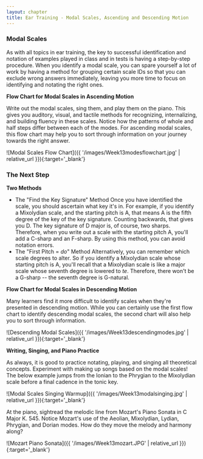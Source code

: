 ```yaml
---
layout: chapter
title: Ear Training - Modal Scales, Ascending and Descending Motion
---
```


### Modal Scales

As with all topics in ear training, the key to successful identification and notation of examples played in class and in tests is having a step-by-step procedure. When you identify a modal scale, you can spare yourself a lot of work by having a method for grouping certain scale IDs so that you can exclude wrong answers immediately, leaving you more time to focus on identifying and notating the right ones.

**Flow Chart for Modal Scales in Ascending Motion**

Write out the modal scales, sing them, and play them on the piano. This gives you auditory, visual, and tactile methods for recognizing, internalizing, and building fluency in these scales. Notice how the patterns of whole and half steps differ between each of the modes. For ascending modal scales, this flow chart may help you to sort through information on your journey towards the right answer.

![Modal Scales Flow Chart]({{ '/images/Week13modesflowchart.jpg' | relative_url }}){:target='_blank'}

### The Next Step

**Two Methods** 
- The "Find the Key Signature" Method
Once you have identified the scale, you should ascertain what key it's in. For example, if you identify a Mixolydian scale, and the starting pitch is A, that means A is the fifth degree of the key of the key signature. Counting backwards, that gives you D. The key signature of D major is, of course, two sharps. Therefore, when you write out a scale with the starting pitch A, you'll add a C-sharp and an F-sharp. By using this method, you can avoid notation errors.
- The "First Pitch = *do*" Method
Alternatively, you can remember which scale degrees to alter. So if you identify a Mixolydian scale whose starting pitch is A, you'll recall that a Mixolydian scale is like a major scale whose seventh degree is lowered to *te*. Therefore, there won't be a G-sharp -- the seventh degree is G-natural.

**Flow Chart for Modal Scales in Descending Motion**

Many learners find it more difficult to identify scales when they're presented in descending motion. While you can certainly use the first flow chart to identify descending modal scales, the second chart will also help you to sort through information.

![Descending Modal Scales]({{ '/images/Week13descendingmodes.jpg' | relative_url }}){:target='_blank'}

**Writing, Singing, and Piano Practice**

As always, it is good to practice notating, playing, and singing all theoretical concepts. Experiment with making up songs based on the modal scales! The below example jumps from the Ionian to the Phrygian to the Mixolydian scale before a final cadence in the tonic key.

![Modal Scales Singing Warmup]({{ '/images/Week13modalsinging.jpg' | relative_url }}){:target='_blank'}

At the piano, sightread the melodic line from Mozart's Piano Sonata in C Major K. 545. Notice Mozart's use of the Aeolian, Mixolydian, Lydian, Phrygian, and Dorian modes. How do they move the melody and harmony along?

![Mozart Piano Sonata]({{ '/images/Week13mozart.JPG' | relative_url }}){:target='_blank'}